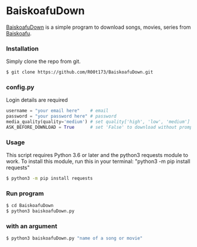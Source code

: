 # BaiskoafuDown

[BaiskoafuDown](https://github.com/R00t173/BaiskoafuDown.git) is a simple program to download songs, movies, series from [Baiskoafu](https://baiskoafu.com).
### Installation
Simply clone the repo from git.
```sh
$ git clone https://github.com/R00t173/BaiskoafuDown.git
```
### config.py
Login details are required
```python
username = "your email here"    # email
password = "your password here" # password
media_quality(quality='medium') # set quality['high', 'low', 'medium']
ASK_BEFORE_DOWNLOAD = True      # set 'False' to download without prompt
```
### Usage
This script requires Python 3.6 or later and the python3 requests module to work. To install this module, run this in your terminal: "python3 -m pip install requests"
```sh
$ python3 -m pip install requests
```
### Run program
```sh
$ cd BaiskoafuDown
$ python3 baiskoafuDown.py
```
### with an argument
```sh
$ python3 baiskoafuDown.py "name of a song or movie"
```
